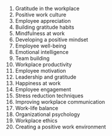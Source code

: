 1. Gratitude in the workplace
2. Positive work culture
3. Employee appreciation
4. Building gratitude habits
5. Mindfulness at work
6. Developing a positive mindset
7. Employee well-being
8. Emotional intelligence
9. Team building
10. Workplace productivity
11. Employee motivation
12. Leadership and gratitude
13. Happiness at work
14. Employee engagement
15. Stress reduction techniques
16. Improving workplace communication
17. Work-life balance
18. Organizational psychology
19. Workplace ethics
20. Creating a positive work environment
